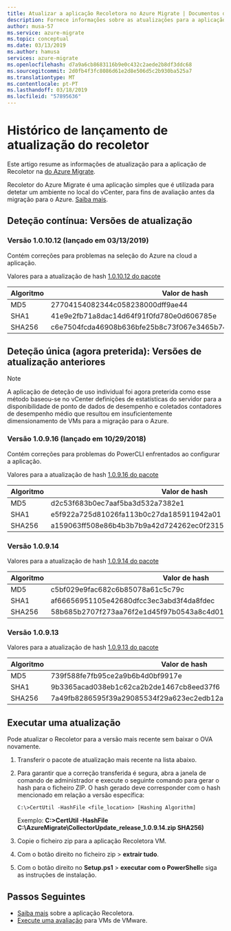 ```yaml
---
title: Atualizar a aplicação Recoletora no Azure Migrate | Documentos da Microsoft
description: Fornece informações sobre as atualizações para a aplicação de Recoletor do Azure Migrate.
author: musa-57
ms.service: azure-migrate
ms.topic: conceptual
ms.date: 03/13/2019
ms.author: hamusa
services: azure-migrate
ms.openlocfilehash: d7a9a6cb8683116b9e0c432c2aede2b8df3ddc68
ms.sourcegitcommit: 2d0fb4f3fc8086d61e2d8e506d5c2b930ba525a7
ms.translationtype: MT
ms.contentlocale: pt-PT
ms.lasthandoff: 03/18/2019
ms.locfileid: "57895636"
---
```

# <a name="collector-update-release-history"></a>Histórico de lançamento de atualização do recoletor

Este artigo resume as informações de atualização para a aplicação de Recoletor na [do Azure Migrate](migrate-overview.md).

Recoletor do Azure Migrate é uma aplicação simples que é utilizada para detetar um ambiente no local do vCenter, para fins de avaliação antes da migração para o Azure. [Saiba mais](concepts-collector.md).

## <a name="continuous-discovery-upgrade-versions"></a>Deteção contínua: Versões de atualização

### <a name="version-101012-released-on-03132019"></a>Versão 1.0.10.12 (lançado em 03/13/2019)

Contém correções para problemas na seleção do Azure na cloud a aplicação.

Valores para a atualização de hash [1.0.10.12 do pacote](https://aka.ms/migrate/col/upgrade_10_12)

**Algoritmo** | **Valor de hash**
--- | ---
MD5 | 27704154082344c058238000dff9ae44
SHA1 | 41e9e2fb71a8dac14d64f91f0fd780e0d606785e
SHA256 | c6e7504fcda46908b636bfe25b8c73f067e3465b748f77e50027e66f2727c2a9

## <a name="one-time-discovery-deprecated-now-previous-upgrade-versions"></a>Deteção única (agora preterida): Versões de atualização anteriores

> [!NOTE]
> A aplicação de deteção de uso individual foi agora preterida como esse método baseou-se no vCenter definições de estatísticas do servidor para a disponibilidade de ponto de dados de desempenho e coletados contadores de desempenho médio que resultou em insuficientemente dimensionamento de VMs para a migração para o Azure.

### <a name="version-10916-released-on-10292018"></a>Versão 1.0.9.16 (lançado em 10/29/2018)

Contém correções para problemas do PowerCLI enfrentados ao configurar a aplicação.

Valores para a atualização de hash [1.0.9.16 do pacote](https://aka.ms/migrate/col/upgrade_9_16)

**Algoritmo** | **Valor de hash**
--- | ---
MD5 | d2c53f683b0ec7aaf5ba3d532a7382e1
SHA1 | e5f922a725d81026fa113b0c27da185911942a01
SHA256 | a159063ff508e86b4b3b7b9a42d724262ec0f2315bdba8418bce95d973f80cfc

### <a name="version-10914"></a>Versão 1.0.9.14

Valores para a atualização de hash [1.0.9.14 do pacote](https://aka.ms/migrate/col/upgrade_9_14)

**Algoritmo** | **Valor de hash**
--- | ---
MD5 | c5bf029e9fac682c6b85078a61c5c79c
SHA1 | af66656951105e42680dfcc3ec3abd3f4da8fdec
SHA256 | 58b685b2707f273aa76f2e1d45f97b0543a8c4d017cd27f0bdb220e6984cc90e

### <a name="version-10913"></a>Versão 1.0.9.13

Valores para a atualização de hash [1.0.9.13 do pacote](https://aka.ms/migrate/col/upgrade_9_13)

**Algoritmo** | **Valor de hash**
--- | ---
MD5 | 739f588fe7fb95ce2a9b6b4d0bf9917e
SHA1 | 9b3365acad038eb1c62ca2b2de1467cb8eed37f6
SHA256 | 7a49fb8286595f39a29085534f29a623ec2edb12a3d76f90c9654b2f69eef87e


## <a name="run-an-upgrade"></a>Executar uma atualização

Pode atualizar o Recoletor para a versão mais recente sem baixar o OVA novamente.

1. Transferir o pacote de atualização mais recente na lista abaixo.
2. Para garantir que a correção transferida é segura, abra a janela de comando de administrador e execute o seguinte comando para gerar o hash para o ficheiro ZIP. O hash gerado deve corresponder com o hash mencionado em relação a versão específica:

    ```C:\>CertUtil -HashFile <file_location> [Hashing Algorithm]```

    Exemplo: **C:\>CertUtil -HashFile C:\AzureMigrate\CollectorUpdate_release_1.0.9.14.zip SHA256)**
3. Copie o ficheiro zip para a aplicação Recoletora VM.
4. Com o botão direito no ficheiro zip > **extrair tudo**.
5. Com o botão direito no **Setup.ps1** > **executar com o PowerShell**e siga as instruções de instalação.


## <a name="next-steps"></a>Passos Seguintes

- [Saiba mais](concepts-collector.md) sobre a aplicação Recoletora.
- [Execute uma avaliação](tutorial-assessment-vmware.md) para VMs de VMware.
